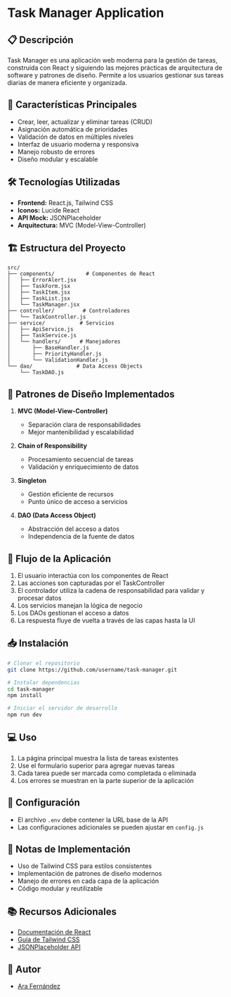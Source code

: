 # Task Manager Application

## 📋 Descripción
Task Manager es una aplicación web moderna para la gestión de tareas, construida con React y siguiendo las mejores prácticas de arquitectura de software y patrones de diseño. Permite a los usuarios gestionar sus tareas diarias de manera eficiente y organizada.

## 🚀 Características Principales
- Crear, leer, actualizar y eliminar tareas (CRUD)
- Asignación automática de prioridades
- Validación de datos en múltiples niveles
- Interfaz de usuario moderna y responsiva
- Manejo robusto de errores
- Diseño modular y escalable

## 🛠️ Tecnologías Utilizadas
- **Frontend:** React.js, Tailwind CSS
- **Iconos:** Lucide React
- **API Mock:** JSONPlaceholder
- **Arquitectura:** MVC (Model-View-Controller)

## 🏗️ Estructura del Proyecto
```
src/
├── components/          # Componentes de React
│   ├── ErrorAlert.jsx
│   ├── TaskForm.jsx
│   ├── TaskItem.jsx
│   ├── TaskList.jsx
│   └── TaskManager.jsx
├── controller/         # Controladores
│   └── TaskController.js
├── service/           # Servicios
│   ├── ApiService.js
│   ├── TaskService.js
│   └── handlers/      # Manejadores
│       ├── BaseHandler.js
│       ├── PriorityHandler.js
│       └── ValidationHandler.js
└── dao/              # Data Access Objects
    └── TaskDAO.js
```

## 🎯 Patrones de Diseño Implementados
1. **MVC (Model-View-Controller)**
   - Separación clara de responsabilidades
   - Mejor mantenibilidad y escalabilidad

2. **Chain of Responsibility**
   - Procesamiento secuencial de tareas
   - Validación y enriquecimiento de datos

3. **Singleton**
   - Gestión eficiente de recursos
   - Punto único de acceso a servicios

4. **DAO (Data Access Object)**
   - Abstracción del acceso a datos
   - Independencia de la fuente de datos

## 🚦 Flujo de la Aplicación
1. El usuario interactúa con los componentes de React
2. Las acciones son capturadas por el TaskController
3. El controlador utiliza la cadena de responsabilidad para validar y procesar datos
4. Los servicios manejan la lógica de negocio
5. Los DAOs gestionan el acceso a datos
6. La respuesta fluye de vuelta a través de las capas hasta la UI

## 📥 Instalación

```bash
# Clonar el repositorio
git clone https://github.com/username/task-manager.git

# Instalar dependencias
cd task-manager
npm install

# Iniciar el servidor de desarrollo
npm run dev
```

## 💻 Uso
1. La página principal muestra la lista de tareas existentes
2. Use el formulario superior para agregar nuevas tareas
3. Cada tarea puede ser marcada como completada o eliminada
4. Los errores se muestran en la parte superior de la aplicación

## 🔧 Configuración
- El archivo `.env` debe contener la URL base de la API
- Las configuraciones adicionales se pueden ajustar en `config.js`



## 📝 Notas de Implementación
- Uso de Tailwind CSS para estilos consistentes
- Implementación de patrones de diseño modernos
- Manejo de errores en cada capa de la aplicación
- Código modular y reutilizable

## 📚 Recursos Adicionales
- [Documentación de React](https://reactjs.org/docs)
- [Guía de Tailwind CSS](https://tailwindcss.com/docs)
- [JSONPlaceholder API](https://jsonplaceholder.typicode.com)

## 👥 Autor
- [Ara Fernández](https://github.com/username)

